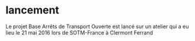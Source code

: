 # lancement
Le projet Base Arrêts de Transport Ouverte est lancé sur un atelier qui a eu lieu le 21 mai 2016 lors de SOTM-France à Clermont Ferrand

